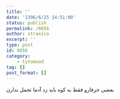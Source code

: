 ```yaml
---
title: ''
date: '1396/6/25 14:51:00'
status: publish
permalink: /6656
author: straxico
excerpt: ''
type: post
id: 6656
category:
    - tytomood
tag: []
post_format: []
---
```

بعضی حرفارو فقط به کوه باید زد آدما تحمل ندارن
